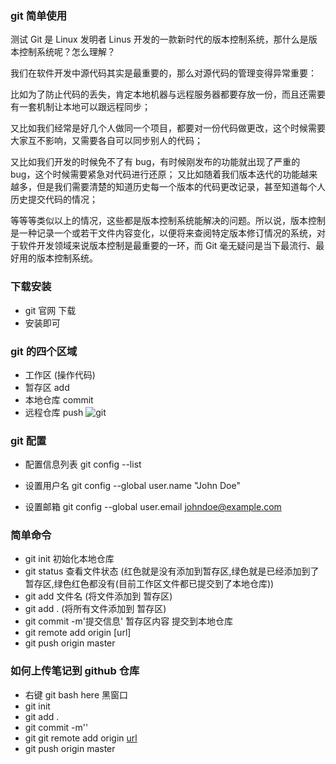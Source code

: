 ### git 简单使用

测试
Git 是 Linux 发明者 Linus 开发的一款新时代的版本控制系统，那什么是版本控制系统呢？怎么理解？

我们在软件开发中源代码其实是最重要的，那么对源代码的管理变得异常重要：

比如为了防止代码的丢失，肯定本地机器与远程服务器都要存放一份，而且还需要有一套机制让本地可以跟远程同步；

又比如我们经常是好几个人做同一个项目，都要对一份代码做更改，这个时候需要大家互不影响，又需要各自可以同步别人的代码；

又比如我们开发的时候免不了有 bug，有时候刚发布的功能就出现了严重的 bug，这个时候需要紧急对代码进行还原；
又比如随着我们版本迭代的功能越来越多，但是我们需要清楚的知道历史每一个版本的代码更改记录，甚至知道每个人历史提交代码的情况；

等等等类似以上的情况，这些都是版本控制系统能解决的问题。所以说，版本控制是一种记录一个或若干文件内容变化，以便将来查阅特定版本修订情况的系统，对于软件开发领域来说版本控制是最重要的一环，而 Git 毫无疑问是当下最流行、最好用的版本控制系统。

### 下载安装

-   git 官网 下载
-   安装即可

### git 的四个区域

-   工作区 (操作代码)
-   暂存区 add
-   本地仓库 commit
-   远程仓库 push
    ![git](https://user-gold-cdn.xitu.io/2019/1/23/168766ec478de231?imageView2/0/w/1280/h/960/format/webp/ignore-error/1)

### git 配置

-   配置信息列表
    git config --list

-   设置用户名
    git config --global user.name "John Doe"

-   设置邮箱
    git config --global user.email johndoe@example.com

### 简单命令

-   git init 初始化本地仓库
-   git status 查看文件状态 (红色就是没有添加到暂存区,绿色就是已经添加到了暂存区,绿色红色都没有(目前工作区文件都已提交到了本地仓库))
-   git add 文件名 (将文件添加到 暂存区)
-   git add . (将所有文件添加到 暂存区)
-   git commit -m'提交信息' 暂存区内容 提交到本地仓库
-   git remote add origin [url]
-   git push origin master

### 如何上传笔记到 github 仓库

-   右键 git bash here 黑窗口
-   git init
-   git add .
-   git commit -m''
-   git git remote add origin [url](只需第一次)
-   git push origin master
